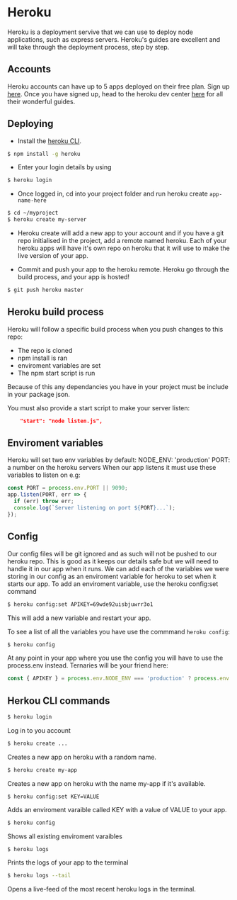 # Heroku

Heroku is a deployment servive that we can use to deploy node applications, such as express servers.
Heroku's guides are excellent and will take through the deployment process, step by step.

## Accounts

Heroku accounts can have up to 5 apps deployed on their free plan.
Sign up [here](https://www.heroku.com/).
Once you have signed up, head to the heroku dev center [here](https://devcenter.heroku.com/) for all their wonderful guides.

## Deploying

* Install the [heroku CLI](https://devcenter.heroku.com/articles/heroku-cli).
```bash
$ npm install -g heroku
```
* Enter your login details by using 
```bash
$ heroku login
```
* Once logged in, cd into your project folder and run heroku create `app-name-here`

```bash
$ cd ~/myproject
$ heroku create my-server
```
* Heroku create will add a new app to your account and if you have a git repo initialised in the project, add a remote named heroku. Each of your heroku apps will have it's own repo on heroku that it will use to make the live version of your app.

* Commit and push your app to the heroku remote. Heroku go through the build process, and your app is hosted!

```bash
$ git push heroku master
```

## Heroku build process

Heroku will follow a specific build process when you push changes to this repo:

* The repo is cloned
* npm install is ran
* enviroment variables are set
* The npm start script is run

Because of this any dependancies you have in your project must be include in your package json.

You must also provide a start script to make your server listen:

```json
    "start": "node listen.js",
```
## Enviroment variables

Heroku will set two env variables by default: 
NODE_ENV: 'production'
PORT: a number on the heroku servers
When our app listens it must use these variables to listen on e.g:

```js
const PORT = process.env.PORT || 9090;
app.listen(PORT, err => {
  if (err) throw err;
  console.log(`Server listening on port ${PORT}...`);
});
```

## Config

Our config files will be git ignored and as such will not be pushed to our heroku repo. This is good as it keeps our details safe but we will need to handle it in our app when it runs. We can add each of the variables we were storing in our config as an enviroment variable for heroku to set when it starts our app.
To add an enviroment variable, use the heroku config:set command

```bash
$ heroku config:set APIKEY=69wde92uisbjuwrr3o1
```

This will add a new variable and restart your app.

To see a list of all the variables you have use the commmand `heroku config`:

```bash
$ heroku config
```

At any point in your app where you use the config you will have to use the process.env instead. Ternaries will be your friend here:

```js
const { APIKEY } = process.env.NODE_ENV === 'production' ? process.env : require('../config')
```

## Herkou CLI commands

```bash
$ heroku login
```

Log in to you account 

```bash
$ heroku create ...
```
Creates a new app on heroku with a random name.

```bash
$ heroku create my-app
```
Creates a new app on heroku with the name my-app if it's available.

```
$ heroku config:set KEY=VALUE
```
Adds an enviroment varaible called KEY with a value of VALUE to your app.

```bash
$ heroku config
```
Shows all existing enviroment varaibles

```bash
$ heroku logs
```
Prints the logs of your app to the terminal

```bash
$ heroku logs --tail
```
Opens a live-feed of the most recent heroku logs in the terminal.